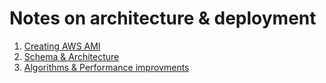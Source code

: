 # Notes on architecture & deployment

1. [Creating AWS AMI](ami.md)
2. [Schema & Architecture](architecture.md)
4. [Algorithms & Performance improvments](algo.md)
